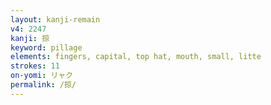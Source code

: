 ```yaml
---
layout: kanji-remain
v4: 2247
kanji: 掠
keyword: pillage
elements: fingers, capital, top hat, mouth, small, litte
strokes: 11
on-yomi: リャク
permalink: /掠/
---
```






